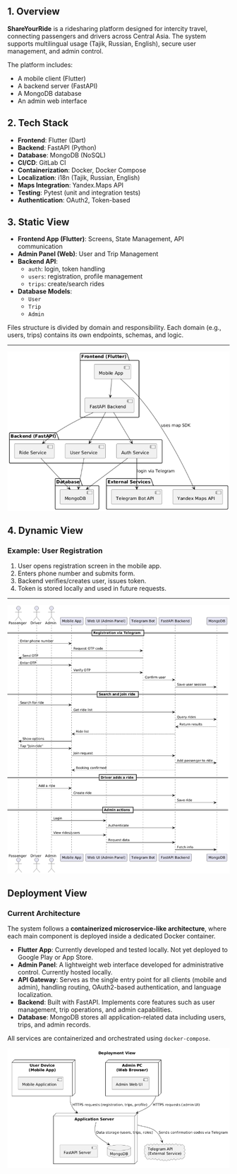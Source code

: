 ## 1. Overview

**ShareYourRide** is a ridesharing platform designed for intercity travel, connecting passengers and drivers across Central Asia. The system supports multilingual usage (Tajik, Russian, English), secure user management, and admin control.

The platform includes:
- A mobile client (Flutter)
- A backend server (FastAPI)
- A MongoDB database
- An admin web interface

## 2. Tech Stack

- **Frontend**: Flutter (Dart)
- **Backend**: FastAPI (Python)
- **Database**: MongoDB (NoSQL)
- **CI/CD**: GitLab CI
- **Containerization**: Docker, Docker Compose
- **Localization**: i18n (Tajik, Russian, English)
- **Maps Integration**: Yandex.Maps API
- **Testing**: Pytest (unit and integration tests)
- **Authentication**: OAuth2, Token-based

## 3. Static View

- **Frontend App (Flutter)**: Screens, State Management, API communication
- **Admin Panel (Web)**: User and Trip Management
- **Backend API**:
  - `auth`: login, token handling
  - `users`: registration, profile management
  - `trips`: create/search rides
- **Database Models**:
  - `User`
  - `Trip`
  - `Admin`

Files structure is divided by domain and responsibility. Each domain (e.g., users, trips) contains its own endpoints, schemas, and logic.

---
![staticview](./static-view/ComponentDiagram.png)

## 4. Dynamic View

### Example: User Registration

1. User opens registration screen in the mobile app.
2. Enters phone number and submits form.
3. Backend verifies/creates user, issues token.
4. Token is stored locally and used in future requests.
---

![dynamic](./dynamic-view/SequenceDiagram.png)

## Deployment View

### Current Architecture

The system follows a **containerized microservice-like architecture**, where each main component is deployed inside a dedicated Docker container.

- **Flutter App**: Currently developed and tested locally. Not yet deployed to Google Play or App Store.
- **Admin Panel**: A lightweight web interface developed for administrative control. Currently hosted locally.
- **API Gateway**: Serves as the single entry point for all clients (mobile and admin), handling routing, OAuth2-based authentication, and language localization.
- **Backend**: Built with FastAPI. Implements core features such as user management, trip operations, and admin capabilities.
- **Database**: MongoDB stores all application-related data including users, trips, and admin records.

All services are containerized and orchestrated using `docker-compose`.

![deployment](./deployment-view/Deploymentdiagram.png)